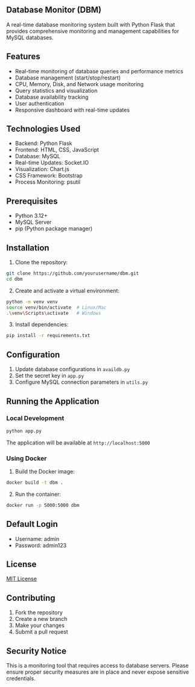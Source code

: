 ## Database Monitor (DBM)

A real-time database monitoring system built with Python Flask that provides comprehensive monitoring and management capabilities for MySQL databases.

## Features

- Real-time monitoring of database queries and performance metrics
- Database management (start/stop/restart)
- CPU, Memory, Disk, and Network usage monitoring
- Query statistics and visualization
- Database availability tracking
- User authentication
- Responsive dashboard with real-time updates

## Technologies Used

- Backend: Python Flask
- Frontend: HTML, CSS, JavaScript
- Database: MySQL
- Real-time Updates: Socket.IO
- Visualization: Chart.js
- CSS Framework: Bootstrap
- Process Monitoring: psutil

## Prerequisites

- Python 3.12+
- MySQL Server
- pip (Python package manager)

## Installation

1. Clone the repository:
```bash
git clone https://github.com/yourusername/dbm.git
cd dbm
```

2. Create and activate a virtual environment:
```bash
python -m venv venv
source venv/bin/activate  # Linux/Mac
.\venv\Scripts\activate   # Windows
```

3. Install dependencies:
```bash
pip install -r requirements.txt
```

## Configuration

1. Update database configurations in `availdb.py`
2. Set the secret key in `app.py`
3. Configure MySQL connection parameters in `utils.py`

## Running the Application

### Local Development

```bash
python app.py
```

The application will be available at `http://localhost:5000`

### Using Docker

1. Build the Docker image:
```bash
docker build -t dbm .
```

2. Run the container:
```bash
docker run -p 5000:5000 dbm
```

## Default Login

- Username: admin
- Password: admin123

## License

[MIT License](LICENSE)

## Contributing

1. Fork the repository
2. Create a new branch
3. Make your changes
4. Submit a pull request

## Security Notice

This is a monitoring tool that requires access to database servers. Please ensure proper security measures are in place and never expose sensitive credentials.
